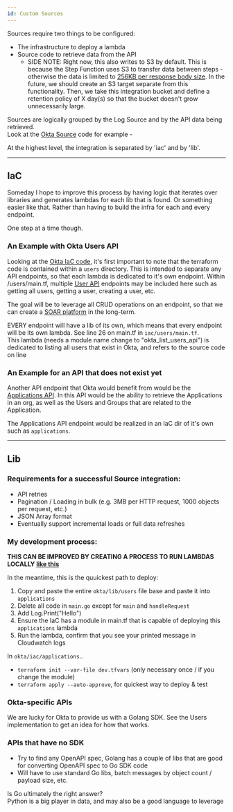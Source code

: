 ```yaml
---
id: Custom Sources
---
```


Sources require two things to be configured:

- The infrastructure to deploy a lambda
- Source code to retrieve data from the API
    - SIDE NOTE: Right now, this also writes to S3 by default. This is because the Step Function uses S3 to transfer data between steps - otherwise the data is limited to [256KB per response body size](https://aws.amazon.com/about-aws/whats-new/2020/09/aws-step-functions-increases-payload-size-to-256kb/). In the future, we should create an S3 target separate from this functionality. Then, we take this integration bucket and define a retention policy of 
    X day(s) so that the bucket doesn't grow unnecessarily large.


Sources are logically grouped by the Log Source and by the API data being retrieved. <br />
Look at the [Okta Source](https://github.com/kai-ten/Circulate/tree/master/integrations/sources/okta) code for example -

At the highest level, the integration is separated by 'iac' and by 'lib'.

---

## IaC

Someday I hope to improve this process by having logic that iterates over libraries and generates lambdas for each lib that is found. Or something easier like that. 
Rather than having to build the infra for each and every endpoint.

One step at a time though.

### An Example with Okta Users API

Looking at the [Okta IaC code](https://github.com/kai-ten/Circulate/tree/master/integrations/sources/okta/iac/users), it's first important to note that the terraform code 
is contained within a `users` directory. This is intended to separate any API endpoints, so that each lambda is dedicated to it's own endpoint. Within /users/main.tf, multiple [User API](https://developer.okta.com/docs/reference/api/users/) endpoints may be included here such as getting all users, getting a user, creating a user, etc.

The goal will be to leverage all CRUD operations on an endpoint, so that we can create a [SOAR platform](https://www.gartner.com/en/information-technology/glossary/security-orchestration-automation-response-soar) in the long-term.

EVERY endpoint will have a lib of its own, which means that every endpoint will be its own lambda. See line 26 on main.tf in `iac/users/main.tf`. <br />
This lambda (needs a module name change to "okta_list_users_api") is dedicated to listing all users that exist in Okta, and refers to the source code on line 


### An Example for an API that does not exist yet

Another API endpoint that Okta would benefit from would be the [Applications API](https://developer.okta.com/docs/reference/api/apps/). In this API would be the ability to retrieve the Applications in an org, as well as the Users and Groups that are related to the Application. 

The Applications API endpoint would be realized in an IaC dir of it's own such as `applications`. 

---

## Lib

### Requirements for a successful Source integration:

- API retries
- Pagination / Loading in bulk (e.g. 3MB per HTTP request, 1000 objects per request, etc.)
- JSON Array format
- Eventually support incremental loads or full data refreshes

### My development process:

__THIS CAN BE IMPROVED BY CREATING A PROCESS TO RUN LAMBDAS LOCALLY [like this](https://levelup.gitconnected.com/run-go-aws-lambda-locally-with-localstack-and-serverless-framework-5c80894f389c)__

In the meantime, this is the quuickest path to deploy:

1. Copy and paste the entire `okta/lib/users` file base and paste it into `applications`
2. Delete all code in `main.go` except for `main` and `handleRequest`
3. Add Log.Print("Hello")
4. Ensure the IaC has a module in main.tf that is capable of deploying this `applications` lambda
5. Run the lambda, confirm that you see your printed message in Cloudwatch logs

In `okta/iac/applications`..

- `terraform init --var-file dev.tfvars` (only necessary once / if you change the module)
- `terraform apply --auto-approve`, for quickest way to deploy & test


### Okta-specific APIs

We are lucky for Okta to provide us with a Golang SDK. See the Users implementation to get an idea for how that works.


### APIs that have no SDK

- Try to find any OpenAPI spec, Golang has a couple of libs that are good for converting OpenAPI spec to Go SDK code
- Will have to use standard Go libs, batch messages by object count / payload size, etc.


Is Go ultimately the right answer? <br />
Python is a big player in data, and may also be a good language to leverage

